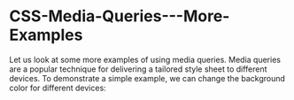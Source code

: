 # CSS-Media-Queries---More-Examples
Let us look at some more examples of using media queries.  Media queries are a popular technique for delivering a tailored style sheet to different devices. To demonstrate a simple example, we can change the background color for different devices:
